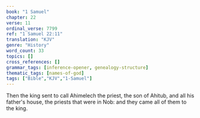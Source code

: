 ```yaml
---
book: "1 Samuel"
chapter: 22
verse: 11
ordinal_verse: 7799
ref: "1 Samuel 22:11"
translation: "KJV"
genre: "History"
word_count: 33
topics: []
cross_references: []
grammar_tags: [inference-opener, genealogy-structure]
thematic_tags: [names-of-god]
tags: ["Bible","KJV","1-Samuel"]
---
```

Then the king sent to call Ahimelech the priest, the son of Ahitub, and all his father's house, the priests that were in Nob: and they came all of them to the king.

